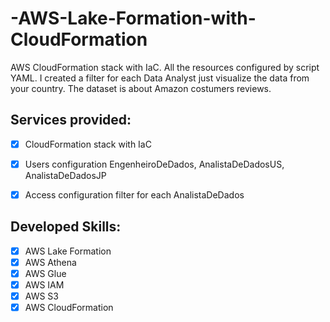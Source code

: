 # -AWS-Lake-Formation-with-CloudFormation
AWS CloudFormation stack with IaC. All the resources configured by script YAML. I created a filter for each Data Analyst just visualize the data from your country. The dataset is about Amazon costumers reviews.

## Services provided:
- [x] CloudFormation stack with IaC
- [x] Users configuration EngenheiroDeDados, AnalistaDeDadosUS, AnalistaDeDadosJP
- [x] Access configuration filter for each AnalistaDeDados


## Developed Skills:
- [x] AWS Lake Formation
- [x] AWS Athena
- [x] AWS Glue
- [x] AWS IAM
- [x] AWS S3
- [x] AWS CloudFormation
